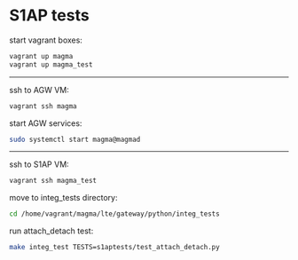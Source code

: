 # S1AP tests

start vagrant boxes:
```bash
vagrant up magma
vagrant up magma_test
```
---

ssh to AGW VM:
```bash
vagrant ssh magma
```

start AGW services:
```bash
sudo systemctl start magma@magmad
```
---


ssh to S1AP VM:
```bash
vagrant ssh magma_test
```

move to integ_tests directory:
```bash
cd /home/vagrant/magma/lte/gateway/python/integ_tests
```

run attach_detach test:
```bash
make integ_test TESTS=s1aptests/test_attach_detach.py
```


